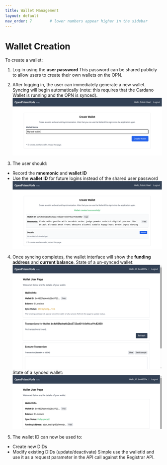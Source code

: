 ```yaml
---
title: Wallet Management
layout: default
nav_order: 7        # lower numbers appear higher in the sidebar
---
```


# Wallet Creation

To create a wallet:

1. Log in using the **user password**
   This password can be shared publicly to allow users to create their own wallets on the OPN.

2. After logging in, the user can immediately generate a new wallet. Syncing will begin automatically (note: this
   requires that the Cardano Wallet is running and the OPN is synced). ![image](./images/scr3.png)

3. The user should:
- Record the **mnemonic** and **wallet ID**
- Use the **wallet ID** for future logins instead of the shared user password
  ![image](./images/scr2.png)

4. Once syncing completes, the wallet interface will show the **funding address** and **current balance**. State of a un-synced wallet: ![iamge](./images/scr1.png) State of a synced wallet: ![image](./images/scr7.png)

5. The wallet ID can now be used to:
- Create new DIDs
- Modify existing DIDs (update/deactivate)
  Simple use the walletId and use it as a request parameter in the API call against the Registrar API.
